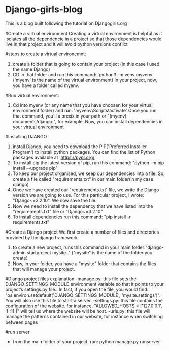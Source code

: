 # Django-girls-blog
This is a blog built following the tutorial on Djangogirls.org


#Create a virtual environment
Creating a virtual environment is helpful as it isolates all the dependencie in a project so that those dependencies would live in that project and it will avoid python versions conflict

#steps to create a virtual environemnt:
1. create a folder that is going to contain your project (in this case I used the name Django)
2. CD in that folder and run this command: 'python3 -m venv myvenv' ('myenv' is the name of the virtual environment)
In your project, now, you have a folder called myenv.

#Run virtual environment:
1. Cd into myenv (or any name that you have choosen for your virtual environment folder) and run: 'myvenv\Scripts\activate'
Once you run that command, you'll a prexix in your path or "(myenv) documents/django:", for example. Now, you can 
install dependencies in your virtual environment

#Installing DJANGO
1. install Django, you need to download the PIP('Preferred Installer Program') to install python packages. You can find the list of Python packages available at 'https://pypi.org/'
2. To install pip the latest version of pip, run this command: "python -m pip install --upgrade pip"
3. To keep our project organised, we keep our dependencies into a file. So, create a file called "requirements.txt" in our main folder(in my case django)
4. Once we have created our "requirements.txt' file, we write the Django version we are going to use. For this particular project, I wrote: "Django~=3.2.10". We now save the file.
5. Now we need to install the dependency that we have listed into the "requirements.txt" file or "Django~=3.2.10"
6. To install dependencies run this command: "pip install -r requirements.txt"

#Create a Django project
We first create a number of files and directories provided by the django framework.
1. to create a new project, runs this command in your main folder:"django-admin startproject mysite ." ("mysite" is the name of the folder you create)
2. Now, in your folder, you have a "mysite" folder that contains the files that will manage your project.

#Django project files explanation
-manage.py: this file sets the DJANGO_SETTINGS_MODULE environment variable so that it points to your project’s settings.py file.. In fact, if you open the file, you would find:  "os.environ.setdefault('DJANGO_SETTINGS_MODULE', 'mysite.settings')". You will also use this file to start a server.
-settings.py:  this file contains the configuration of the website. for instance, "ALLOWED_HOSTS = ['127.0.0.1', '[::1]']" will tell us where the website will be host.
-urls.py: this file will manage the patterns contained in our website, for instance when switching between pages


#run server
- from the main folder of your project, run: python manage.py runserver

